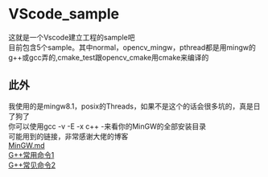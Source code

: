 # VScode_sample  
这就是一个Vscode建立工程的sample吧  
目前包含5个sample。其中normal，opencv_mingw，pthread都是用mingw的g++或gcc弄的,cmake_test跟opencv_cmake用cmake来编译的  

## 此外  
我使用的是mingw8.1，posix的Threads，如果不是这个的话会很多坑的，真是日了狗了  
你可以使用gcc -v -E -x c++ -来看你的MinGW的全部安装目录  
可能用到的链接，非常感谢大佬的博客  
[MinGW.md](https://github.com/Microsoft/vscode-cpptools/blob/8979a6e6b348efd23b97037151d8968915f9fea0/Documentation/LanguageServer/MinGW.md)  
[G++常用命令1](https://blog.csdn.net/lcuwb/article/details/80626870)  
[G++常见命令2](https://blog.csdn.net/qq_24283329/article/details/72595386) 

